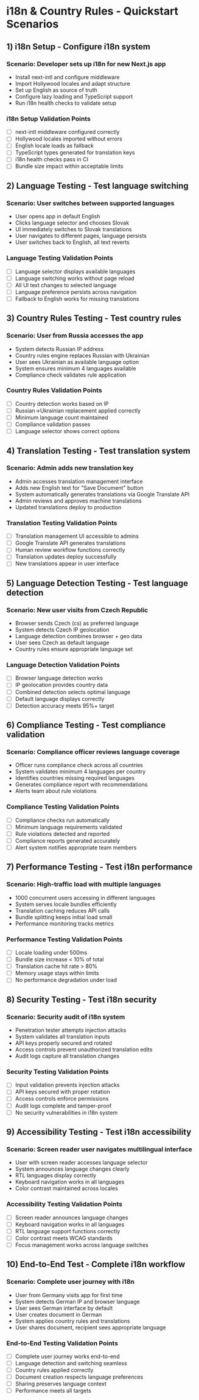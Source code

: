 # i18n & Country Rules - Quickstart Scenarios

## 1) i18n Setup - Configure i18n system

### Scenario: Developer sets up i18n for new Next.js app

- Install next-intl and configure middleware
- Import Hollywood locales and adapt structure
- Set up English as source of truth
- Configure lazy loading and TypeScript support
- Run i18n health checks to validate setup

### i18n Setup Validation Points

- [ ] next-intl middleware configured correctly
- [ ] Hollywood locales imported without errors
- [ ] English locale loads as fallback
- [ ] TypeScript types generated for translation keys
- [ ] i18n health checks pass in CI
- [ ] Bundle size impact within acceptable limits

## 2) Language Testing - Test language switching

### Scenario: User switches between supported languages

- User opens app in default English
- Clicks language selector and chooses Slovak
- UI immediately switches to Slovak translations
- User navigates to different pages, language persists
- User switches back to English, all text reverts

### Language Testing Validation Points

- [ ] Language selector displays available languages
- [ ] Language switching works without page reload
- [ ] All UI text changes to selected language
- [ ] Language preference persists across navigation
- [ ] Fallback to English works for missing translations

## 3) Country Rules Testing - Test country rules

### Scenario: User from Russia accesses the app

- System detects Russian IP address
- Country rules engine replaces Russian with Ukrainian
- User sees Ukrainian as available language option
- System ensures minimum 4 languages available
- Compliance check validates rule application

### Country Rules Validation Points

- [ ] Country detection works based on IP
- [ ] Russian→Ukrainian replacement applied correctly
- [ ] Minimum language count maintained
- [ ] Compliance validation passes
- [ ] Language selector shows correct options

## 4) Translation Testing - Test translation system

### Scenario: Admin adds new translation key

- Admin accesses translation management interface
- Adds new English text for "Save Document" button
- System automatically generates translations via Google Translate API
- Admin reviews and approves machine translations
- Updated translations deploy to production

### Translation Testing Validation Points

- [ ] Translation management UI accessible to admins
- [ ] Google Translate API generates translations
- [ ] Human review workflow functions correctly
- [ ] Translation updates deploy successfully
- [ ] New translations appear in user interface

## 5) Language Detection Testing - Test language detection

### Scenario: New user visits from Czech Republic

- Browser sends Czech (cs) as preferred language
- System detects Czech IP geolocation
- Language detection combines browser + geo data
- User sees Czech as default language
- Country rules ensure appropriate language set

### Language Detection Validation Points

- [ ] Browser language detection works
- [ ] IP geolocation provides country data
- [ ] Combined detection selects optimal language
- [ ] Default language displays correctly
- [ ] Detection accuracy meets 95%+ target

## 6) Compliance Testing - Test compliance validation

### Scenario: Compliance officer reviews language coverage

- Officer runs compliance check across all countries
- System validates minimum 4 languages per country
- Identifies countries missing required languages
- Generates compliance report with recommendations
- Alerts team about rule violations

### Compliance Testing Validation Points

- [ ] Compliance checks run automatically
- [ ] Minimum language requirements validated
- [ ] Rule violations detected and reported
- [ ] Compliance reports generated accurately
- [ ] Alert system notifies appropriate team members

## 7) Performance Testing - Test i18n performance

### Scenario: High-traffic load with multiple languages

- 1000 concurrent users accessing in different languages
- System serves locale bundles efficiently
- Translation caching reduces API calls
- Bundle splitting keeps initial load small
- Performance monitoring tracks metrics

### Performance Testing Validation Points

- [ ] Locale loading under 500ms
- [ ] Bundle size increase < 10% of total
- [ ] Translation cache hit rate > 80%
- [ ] Memory usage stays within limits
- [ ] No performance degradation under load

## 8) Security Testing - Test i18n security

### Scenario: Security audit of i18n system

- Penetration tester attempts injection attacks
- System validates all translation inputs
- API keys properly secured and rotated
- Access controls prevent unauthorized translation edits
- Audit logs capture all translation changes

### Security Testing Validation Points

- [ ] Input validation prevents injection attacks
- [ ] API keys secured with proper rotation
- [ ] Access controls enforce permissions
- [ ] Audit logs complete and tamper-proof
- [ ] No security vulnerabilities in i18n system

## 9) Accessibility Testing - Test i18n accessibility

### Scenario: Screen reader user navigates multilingual interface

- User with screen reader accesses language selector
- System announces language changes clearly
- RTL languages display correctly
- Keyboard navigation works in all languages
- Color contrast maintained across locales

### Accessibility Testing Validation Points

- [ ] Screen reader announces language changes
- [ ] Keyboard navigation works in all languages
- [ ] RTL language support functions correctly
- [ ] Color contrast meets WCAG standards
- [ ] Focus management works across language switches

## 10) End-to-End Test - Complete i18n workflow

### Scenario: Complete user journey with i18n

- User from Germany visits app for first time
- System detects German IP and browser language
- User sees German interface by default
- User creates document in German
- System applies country rules and translations
- User shares document, recipient sees appropriate language

### End-to-End Testing Validation Points

- [ ] Complete user journey works end-to-end
- [ ] Language detection and switching seamless
- [ ] Country rules applied correctly
- [ ] Document creation respects language preferences
- [ ] Sharing preserves language context
- [ ] Performance meets all targets
